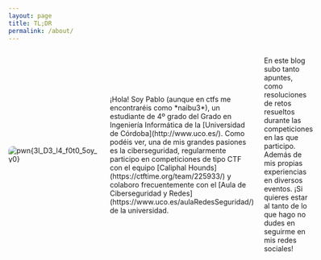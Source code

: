 ```yaml
---
layout: page
title: TL;DR
permalink: /about/
---
```


<div style="display: flex; align-items: center; gap: 20px;">
  <img src="{{ '/images/naibucamel.jpg' | relative_url }}" alt="pwn{3l_D3_l4_f0t0_5oy_y0}" style="height: auto; border-radius: 8px;">
  
  <p>¡Hola! Soy Pablo (aunque en ctfs me encontraréis como *naibu3*), un estudiante de 4º grado del Grado en Ingeniería Informática de la [Universidad de Córdoba](http://www.uco.es/). Como podéis ver, una de mis grandes pasiones es la ciberseguridad, regularmente participo en competiciones de tipo CTF con el equipo [Caliphal Hounds](https://ctftime.org/team/225933/) y colaboro frecuentemente con el [Aula de Ciberseguridad y Redes](https://www.uco.es/aulaRedesSeguridad/) de la universidad.

En este blog subo tanto apuntes, como resoluciones de retos resueltos durante las competiciones en las que participo. Además de mis propias experiencias en diversos eventos. ¡Si quieres estar al tanto de lo que hago no dudes en seguirme en mis redes sociales!
</p>
</div>

